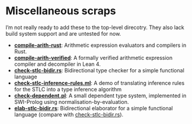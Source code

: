 # Miscellaneous scraps

I’m not really ready to add these to the top-level direcotry. They also lack
build system support and are untested for now.

- [**compile-arith-rust**](./compile-arith-rust/):
  Arithmetic expression evaluators and compilers in Rust.
- [**compile-arith-verified**](./compile-arith-verified/):
  A formally verified arithmetic expression compiler and decompiler in Lean 4.
- [**check-stlc-bidir.rs**](./check-stlc-bidir.rs):
  Bidirectional type checker for a simple functional language
- [**check-stlc-inference-rules.ml**](./check-stlc-inference-rules.ml):
  A demo of translating inference rules for the STLC into a type inference algorithm
- [**check-dependent.pl**](./check-dependent.pl):
  A small dependent type system, implemented in SWI-Prolog using normalisation-by-evaluation.
- [**elab-stlc-bidir.rs**](./elab-stlc-bidir.rs):
  Bidirectional elaborator for a simple functional language
  (compare with [check-stlc-bidir.rs](./check-stlc-bidir.rs)).
